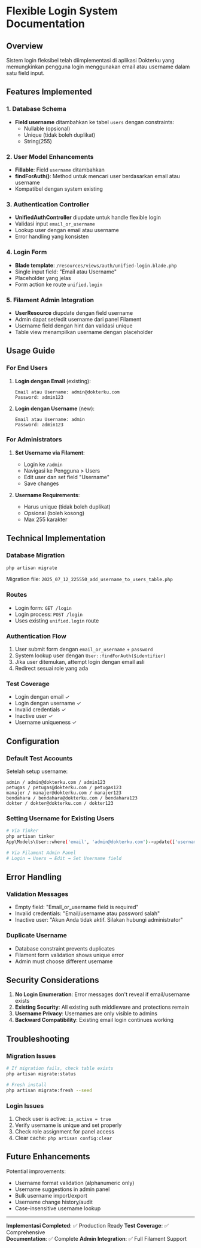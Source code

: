 # Flexible Login System Documentation

## Overview

Sistem login fleksibel telah diimplementasi di aplikasi Dokterku yang memungkinkan pengguna login menggunakan email atau username dalam satu field input.

## Features Implemented

### 1. Database Schema
- **Field username** ditambahkan ke tabel `users` dengan constraints:
  - Nullable (opsional)
  - Unique (tidak boleh duplikat)
  - String(255)

### 2. User Model Enhancements
- **Fillable**: Field `username` ditambahkan
- **findForAuth()**: Method untuk mencari user berdasarkan email atau username
- Kompatibel dengan system existing

### 3. Authentication Controller
- **UnifiedAuthController** diupdate untuk handle flexible login
- Validasi input `email_or_username` 
- Lookup user dengan email atau username
- Error handling yang konsisten

### 4. Login Form
- **Blade template**: `/resources/views/auth/unified-login.blade.php`
- Single input field: "Email atau Username"
- Placeholder yang jelas
- Form action ke route `unified.login`

### 5. Filament Admin Integration
- **UserResource** diupdate dengan field username
- Admin dapat set/edit username dari panel Filament
- Username field dengan hint dan validasi unique
- Table view menampilkan username dengan placeholder

## Usage Guide

### For End Users

1. **Login dengan Email** (existing):
   ```
   Email atau Username: admin@dokterku.com
   Password: admin123
   ```

2. **Login dengan Username** (new):
   ```
   Email atau Username: admin
   Password: admin123
   ```

### For Administrators

1. **Set Username via Filament**:
   - Login ke `/admin`
   - Navigasi ke Pengguna > Users
   - Edit user dan set field "Username"
   - Save changes

2. **Username Requirements**:
   - Harus unique (tidak boleh duplikat)
   - Opsional (boleh kosong)
   - Max 255 karakter

## Technical Implementation

### Database Migration
```bash
php artisan migrate
```

Migration file: `2025_07_12_225550_add_username_to_users_table.php`

### Routes
- Login form: `GET /login`
- Login process: `POST /login` 
- Uses existing `unified.login` route

### Authentication Flow
1. User submit form dengan `email_or_username` + `password`
2. System lookup user dengan `User::findForAuth($identifier)`
3. Jika user ditemukan, attempt login dengan email asli
4. Redirect sesuai role yang ada

### Test Coverage
- Login dengan email ✓
- Login dengan username ✓
- Invalid credentials ✓
- Inactive user ✓
- Username uniqueness ✓

## Configuration

### Default Test Accounts
Setelah setup username:
```
admin / admin@dokterku.com / admin123
petugas / petugas@dokterku.com / petugas123
manajer / manajer@dokterku.com / manajer123
bendahara / bendahara@dokterku.com / bendahara123
dokter / dokter@dokterku.com / dokter123
```

### Setting Username for Existing Users
```bash
# Via Tinker
php artisan tinker
App\Models\User::where('email', 'admin@dokterku.com')->update(['username' => 'admin']);

# Via Filament Admin Panel
# Login → Users → Edit → Set Username field
```

## Error Handling

### Validation Messages
- Empty field: "Email_or_username field is required"
- Invalid credentials: "Email/username atau password salah"
- Inactive user: "Akun Anda tidak aktif. Silakan hubungi administrator"

### Duplicate Username
- Database constraint prevents duplicates
- Filament form validation shows unique error
- Admin must choose different username

## Security Considerations

1. **No Login Enumeration**: Error messages don't reveal if email/username exists
2. **Existing Security**: All existing auth middleware and protections remain
3. **Username Privacy**: Usernames are only visible to admins
4. **Backward Compatibility**: Existing email login continues working

## Troubleshooting

### Migration Issues
```bash
# If migration fails, check table exists
php artisan migrate:status

# Fresh install
php artisan migrate:fresh --seed
```

### Login Issues
1. Check user is active: `is_active = true`
2. Verify username is unique and set properly
3. Check role assignment for panel access
4. Clear cache: `php artisan config:clear`

## Future Enhancements

Potential improvements:
- Username format validation (alphanumeric only)
- Username suggestions in admin panel
- Bulk username import/export
- Username change history/audit
- Case-insensitive username lookup

---

**Implementasi Completed**: ✅ Production Ready
**Test Coverage**: ✅ Comprehensive  
**Documentation**: ✅ Complete
**Admin Integration**: ✅ Full Filament Support